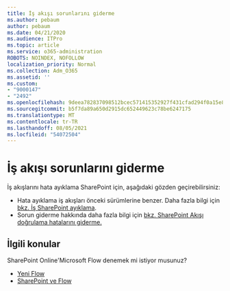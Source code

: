 ```yaml
---
title: İş akışı sorunlarını giderme
ms.author: pebaum
author: pebaum
ms.date: 04/21/2020
ms.audience: ITPro
ms.topic: article
ms.service: o365-administration
ROBOTS: NOINDEX, NOFOLLOW
localization_priority: Normal
ms.collection: Adm_O365
ms.assetid: ''
ms.custom:
- "9000147"
- "2492"
ms.openlocfilehash: 9deea782837098512bcec571415352927f431cfad294f0a15e89d777abea592a
ms.sourcegitcommit: b5f7da89a650d2915dc652449623c78be6247175
ms.translationtype: MT
ms.contentlocale: tr-TR
ms.lasthandoff: 08/05/2021
ms.locfileid: "54072504"
---
```

# <a name="workflow-troubleshooting"></a>İş akışı sorunlarını giderme

İş akışlarını hata ayıklama SharePoint için, aşağıdaki gözden geçirebilirsiniz:
- Hata ayıklama iş akışları önceki sürümlerine benzer.  Daha fazla bilgi için [bkz. İş SharePoint ayıklama](https://docs.microsoft.com/sharepoint/dev/general-development/debugging-sharepoint-server-workflows).
- Sorun giderme hakkında daha fazla bilgi için [bkz. SharePoint Akışı doğrulama hatalarını giderme.](https://docs.microsoft.com/sharepoint/dev/general-development/troubleshooting-sharepoint-server-workflow-validation-errors-in-visio)
 

## <a name="related-topics"></a>İlgili konular
SharePoint Online'Microsoft Flow denemek mi istiyor musunuz?
- [Yeni Flow](https://support.office.com/article/Create-a-flow-for-a-list-or-library-in-SharePoint-Online-or-OneDrive-for-Business-a9c3e03b-0654-46af-a254-20252e580d01) 
- [SharePoint ve Flow](https://flow.microsoft.com/blog/sharepoint-and-flow/) 



